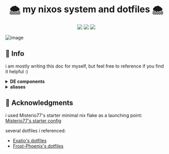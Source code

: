 <div align="center">
  <h1> 🌨️ my nixos system and dotfiles 🌨️</h1>
<img src="https://img.shields.io/github/last-commit/airwuu/dots?style=for-the-badge&logo=github&logoColor=458588&color=458588">
<img src="https://img.shields.io/github/repo-size/airwuu/dots?style=for-the-badge&logo=githublogoColor=458588&color=458588">
<img src="https://img.shields.io/badge/NixOS-24.05-blue.svg?style=for-the-badge&logo=NixOS&logoColor=458588&color=458588">
</div>

![image](https://github.com/user-attachments/assets/74483ac9-ab63-4122-b806-8e57ae005062)

<div align="left">
  <h2>📖 Info</h2>
  <p>i am mostly writing this doc for myself, but feel free to reference if you find it helpful :)</p>
</div>
<details>
  <summary>
    <b>DE components</b>
  </summary>

|         component                    | name                                      |
| --------------------------- | :---------------------------------------:
| **Window Manager**          | hyprland |
| **Bar**                     | waybar |
| **Application Launcher**    | none |
| **Notification Daemon**     | none |
| **Terminal Emulator**       | kitty |
| **Shell**                   | zsh, starship |
| **Text Editor**             | micro, zed |
| **network management tool** | networkmanager |
| **System resource monitor** | btop |
| **File Manager**            | dolphin |
| **Color Scheme**            | pywal :) |
| **Cursor**                  | none/hyprland default |
| **Icons**                   | nerdfonts icons |
| **Lockscreen**              | hyprlock |
| **Image Viewer**            | none |
| **Media Player**            | none |
| **Music Player**            | none |
| **Screenshot Software**     | grim/slurp |
| **Screen Recording**        | none |
| **Clipboard**               | wl-clipboard |
| **Color Picker**            | none |
</details>

<details>
  <summary>
    <b>aliases</b>
  </summary>

  `nix-rebuild` -> `sudo nixos-rebuild switch --flake .#cloud`
  
  `home-rebuild` -> `home-manager switch --flake .#air@cloud`
  
  `both-rebuild` -> ``
  
  `m` -> `micro`

  `cd` -> `z`
</details>

## 🔎 Acknowledgments

i used Misterio77's starter minimal nix flake as a launching point: [Misterio77's starter config](https://github.com/Misterio77/nix-starter-configs)

several dotfiles i referenced:
- [Exatio's dotfiles](https://github.com/Exatio/hyprflake)
- [Frost-Phoenix's dotfiles](https://github.com/Frost-Phoenix/nixos-config)


